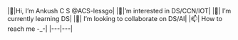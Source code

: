  |👋|Hi, I’m Ankush C S @ACS-lessgo|
 |👀|’m interested in DS/CCN/IOT|
 |🌱| I’m currently learning DS|
 |💞️| I’m looking to collaborate on DS/AI|
 |📫| How to reach me -_-|
 |---|---|

<!---
ACS-lessgo/ACS-lessgo is a ✨ special ✨ repository because its `README.md` (this file) appears on your GitHub profile.
You can click the Preview link to take a look at your changes.
--->
